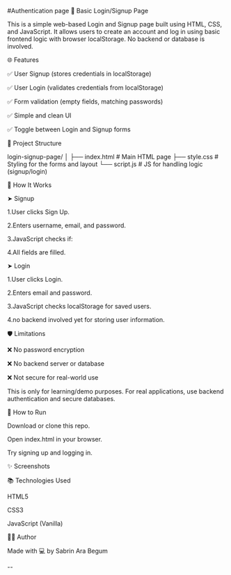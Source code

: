 #Authentication page
🔐 Basic Login/Signup Page

This is a simple web-based Login and Signup page built using HTML, CSS, and JavaScript. It allows users to create an account and log in using basic frontend logic with browser localStorage. No backend or database is involved.

🌐 Features

✅ User Signup (stores credentials in localStorage)

✅ User Login (validates credentials from localStorage)

✅ Form validation (empty fields, matching passwords)

✅ Simple and clean UI

✅ Toggle between Login and Signup forms

📁 Project Structure

login-signup-page/ │ 
├── index.html # Main HTML page 
├── style.css # Styling for the forms and layout 
└── script.js # JS for handling logic (signup/login)

🚀 How It Works

➤ Signup

1.User clicks Sign Up.

2.Enters username, email, and password.

3.JavaScript checks if:

4.All fields are filled.

➤ Login

1.User clicks Login.

2.Enters email and password.

3.JavaScript checks localStorage for saved users.

4.no backend involved yet for storing user information.

🛡️ Limitations

❌ No password encryption

❌ No backend server or database

❌ Not secure for real-world use

This is only for learning/demo purposes. For real applications, use backend authentication and secure databases.

🧪 How to Run

Download or clone this repo.

Open index.html in your browser.

Try signing up and logging in.

✨ Screenshots


📚 Technologies Used

HTML5

CSS3

JavaScript (Vanilla)

🧑‍💻 Author

Made with 💻 by Sabrin Ara Begum

--

